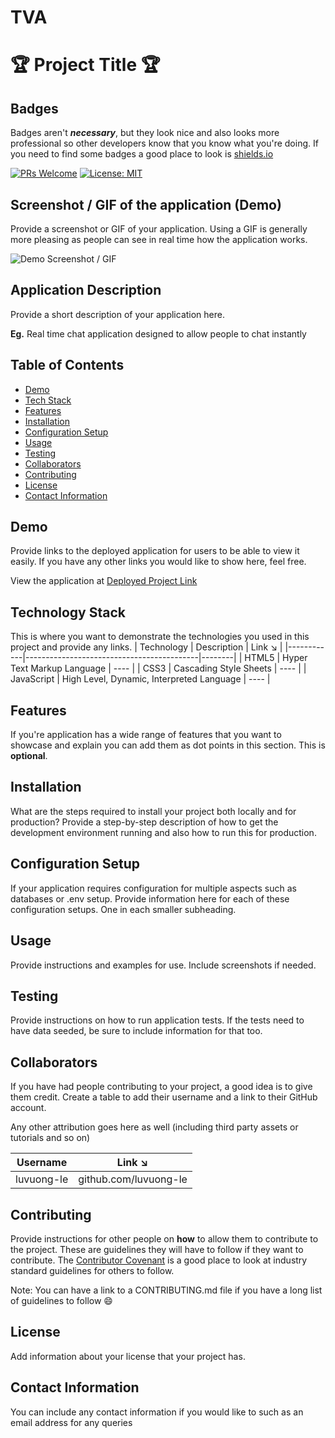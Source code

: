 # TVA

# 🏆 Project Title 🏆

## Badges

Badges aren't **_necessary_**, but they look nice and also looks more professional so other developers know that you know what you're doing. If you need to find some badges a good place to look is [shields.io](https://shields.io/)

[![PRs Welcome](https://img.shields.io/badge/PRs-welcome-brightgreen.svg?style=flat-square)](http://makeapullrequest.com)
[![License: MIT](https://img.shields.io/badge/License-MIT-blue.svg)](https://opensource.org/licenses/MIT)

## Screenshot / GIF of the application (Demo)

Provide a screenshot or GIF of your application. Using a GIF is generally more pleasing as people can see in real time how the application works.

![Demo Screenshot / GIF](Link)

## Application Description

Provide a short description of your application here.

**Eg.** Real time chat application designed to allow people to chat instantly

## Table of Contents

* [Demo](#demo)
* [Tech Stack](#tech-stack)
* [Features](#features)
* [Installation](#installation)
* [Configuration Setup](#configuration-setup)
* [Usage](#usage)
* [Testing](#testing)
* [Collaborators](#collaborators)
* [Contributing](#contributing)
* [License](#license)
* [Contact Information](#contact-information)

## Demo

Provide links to the deployed application for users to be able to view it easily. If you have any other links you would like to show here, feel free.

View the application at [Deployed Project Link](Link)

## Technology Stack

This is where you want to demonstrate the technologies you used in this project and provide any links.
| Technology | Description                               | Link ↘️ |
|------------|-------------------------------------------|--------|
| HTML5      | Hyper Text Markup Language                | ----   |
| CSS3       | Cascading Style Sheets                    | ----   |
| JavaScript | High Level, Dynamic, Interpreted Language | ----   |

## Features

If you're application has a wide range of features that you want to showcase and explain you can add them as dot points in this section. This is **optional**.

## Installation

What are the steps required to install your project both locally and for production? Provide a step-by-step description of how to get the development environment running and also how to run this for production.

## Configuration Setup

If your application requires configuration for multiple aspects such as databases or .env setup. Provide information here for each of these configuration setups. One in each smaller subheading.

## Usage

Provide instructions and examples for use. Include screenshots if needed.

## Testing

Provide instructions on how to run application tests. If the tests need to have data seeded, be sure to include information for that too.

## Collaborators

If you have had people contributing to your project, a good idea is to give them credit. Create a table to add their username and a link to their GitHub account.

Any other attribution goes here as well (including third party assets or tutorials and so on)

| Username   | Link ↘️                |
|------------|-----------------------|
| luvuong-le | github.com/luvuong-le |

## Contributing

Provide instructions for other people on **how** to allow them to contribute to the project. These are guidelines they will have to follow if they want to contribute. The [Contributor Covenant](https://www.contributor-covenant.org/) is a good place to look at industry standard guidelines for others to follow.

Note: You can have a link to a CONTRIBUTING.md file if you have a long list of guidelines to follow 😄

## License

Add information about your license that your project has.

## Contact Information 

You can include any contact information if you would like to such as an email address for any queries
